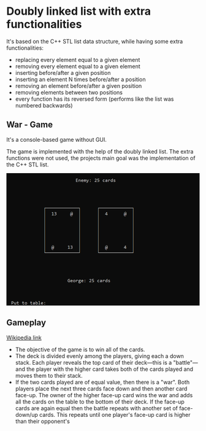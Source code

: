 # Doubly linked list with extra functionalities
It's based on the C++ STL list data structure, while having some extra functionalities: 
- replacing every element equal to a given element
- removing every element equal to a given element
- inserting before/after a given position
- inserting an element N times before/after a position
- removing an element before/after a given position
- removing elements between two positions
- every function has its reversed form (performs like the list was numbered backwards)


## War - Game
It's a console-based game without GUI.

The game is implemented with the help of the doubly linked list. The extra functions were not used, the projects main goal was the implementation of the C++ STL list.

<img src="https://github.com/nandor23/doubly-linked-list/blob/main/Screenshot.png" alt="game" width="600"/>

## Gameplay

[Wikipedia link](https://en.wikipedia.org/wiki/War_(card_game))

- The objective of the game is to win all of the cards.
- The deck is divided evenly among the players, giving each a down stack. Each player reveals the top card of their deck—this is a "battle"—and the player with the higher card takes both of the cards played and moves them to their stack.
- If the two cards played are of equal value, then there is a "war". Both players place the next three cards face down and then another card face-up. The owner of the higher face-up card wins the war and adds all the cards on the table to the bottom of their deck. If the face-up cards are again equal then the battle repeats with another set of face-down/up cards. This repeats until one player's face-up card is higher than their opponent's
